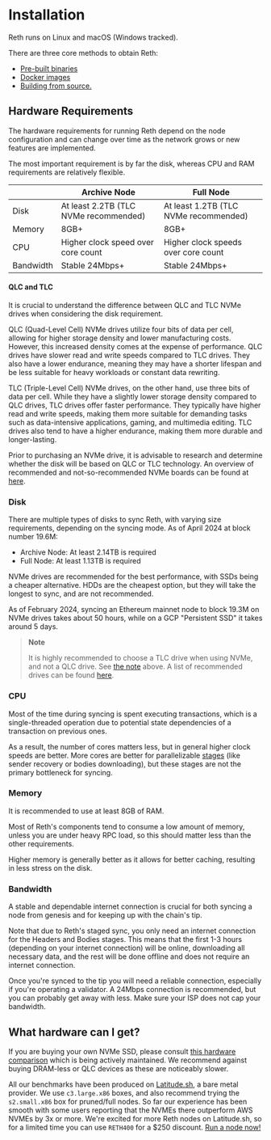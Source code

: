 # Installation

Reth runs on Linux and macOS (Windows tracked).

There are three core methods to obtain Reth:

* [Pre-built binaries](./binaries.md)
* [Docker images](./docker.md)
* [Building from source.](./source.md)

## Hardware Requirements

The hardware requirements for running Reth depend on the node configuration and can change over time as the network grows or new features are implemented.

The most important requirement is by far the disk, whereas CPU and RAM requirements are relatively flexible.

|           | Archive Node                          | Full Node                             |
|-----------|---------------------------------------|---------------------------------------|
| Disk      | At least 2.2TB (TLC NVMe recommended) | At least 1.2TB (TLC NVMe recommended) |
| Memory    | 8GB+                                  | 8GB+                                  |
| CPU       | Higher clock speed over core count    | Higher clock speeds over core count   |
| Bandwidth | Stable 24Mbps+                        | Stable 24Mbps+                        |

#### QLC and TLC

It is crucial to understand the difference between QLC and TLC NVMe drives when considering the disk requirement.

QLC (Quad-Level Cell) NVMe drives utilize four bits of data per cell, allowing for higher storage density and lower manufacturing costs. However, this increased density comes at the expense of performance. QLC drives have slower read and write speeds compared to TLC drives. They also have a lower endurance, meaning they may have a shorter lifespan and be less suitable for heavy workloads or constant data rewriting.

TLC (Triple-Level Cell) NVMe drives, on the other hand, use three bits of data per cell. While they have a slightly lower storage density compared to QLC drives, TLC drives offer faster performance. They typically have higher read and write speeds, making them more suitable for demanding tasks such as data-intensive applications, gaming, and multimedia editing. TLC drives also tend to have a higher endurance, making them more durable and longer-lasting.

Prior to purchasing an NVMe drive, it is advisable to research and determine whether the disk will be based on QLC or TLC technology. An overview of recommended and not-so-recommended NVMe boards can be found at [here]( https://gist.github.com/yorickdowne/f3a3e79a573bf35767cd002cc977b038).

### Disk

There are multiple types of disks to sync Reth, with varying size requirements, depending on the syncing mode.
As of April 2024 at block number 19.6M:

* Archive Node: At least 2.14TB is required
* Full Node: At least 1.13TB is required

NVMe drives are recommended for the best performance, with SSDs being a cheaper alternative. HDDs are the cheapest option, but they will take the longest to sync, and are not recommended.

As of February 2024, syncing an Ethereum mainnet node to block 19.3M on NVMe drives takes about 50 hours, while on a GCP "Persistent SSD" it takes around 5 days.

> **Note**
>
> It is highly recommended to choose a TLC drive when using NVMe, and not a QLC drive. See [the note](#qlc-and-tlc) above. A list of recommended drives can be found [here]( https://gist.github.com/yorickdowne/f3a3e79a573bf35767cd002cc977b038).

### CPU

Most of the time during syncing is spent executing transactions, which is a single-threaded operation due to potential state dependencies of a transaction on previous ones.

As a result, the number of cores matters less, but in general higher clock speeds are better. More cores are better for parallelizable [stages](https://github.com/paradigmxyz/reth/blob/main/docs/crates/stages.md) (like sender recovery or bodies downloading), but these stages are not the primary bottleneck for syncing.

### Memory

It is recommended to use at least 8GB of RAM.

Most of Reth's components tend to consume a low amount of memory, unless you are under heavy RPC load, so this should matter less than the other requirements.

Higher memory is generally better as it allows for better caching, resulting in less stress on the disk.

### Bandwidth

A stable and dependable internet connection is crucial for both syncing a node from genesis and for keeping up with the chain's tip.

Note that due to Reth's staged sync, you only need an internet connection for the Headers and Bodies stages. This means that the first 1-3 hours (depending on your internet connection) will be online, downloading all necessary data, and the rest will be done offline and does not require an internet connection.

Once you're synced to the tip you will need a reliable connection, especially if you're operating a validator. A 24Mbps connection is recommended, but you can probably get away with less. Make sure your ISP does not cap your bandwidth.

## What hardware can I get?

If you are buying your own NVMe SSD, please consult [this hardware comparison](https://gist.github.com/yorickdowne/f3a3e79a573bf35767cd002cc977b038) which is being actively maintained. We recommend against buying DRAM-less or QLC devices as these are noticeably slower.

All our benchmarks have been produced on [Latitude.sh](https://www.latitude.sh/), a bare metal provider. We use `c3.large.x86` boxes, and also recommend trying the `s2.small.x86` box for pruned/full nodes. So far our experience has been smooth with some users reporting that the NVMEs there outperform AWS NVMEs by 3x or more. We're excited for more Reth nodes on Latitude.sh, so for a limited time you can use `RETH400` for a $250 discount. [Run a node now!](https://metal.new/reth)
